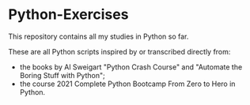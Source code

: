 # Python-Exercises
This repository contains all my studies in Python so far.

These are all Python scripts inspired by or transcribed directly from:
* the books by Al Sweigart "Python Crash Course" and "Automate the Boring Stuff with Python";
* the course 2021 Complete Python Bootcamp From Zero to Hero in Python.
